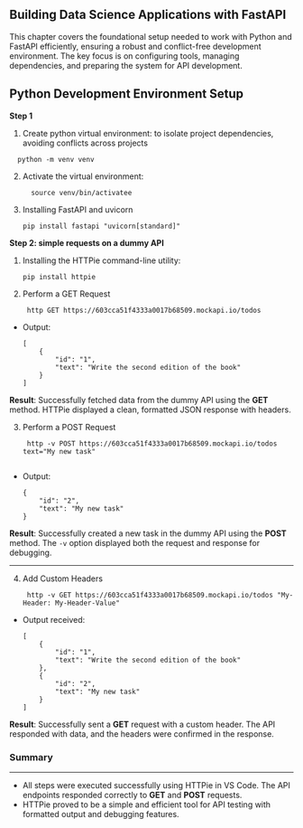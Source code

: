 Building Data Science Applications with FastAPI
---
This chapter covers the foundational setup needed to work with Python and FastAPI efficiently, ensuring a robust and conflict-free development environment. The key focus is on configuring tools, managing dependencies, and preparing the system for API development.

**Python Development Environment Setup**
---
**Step 1**
1. Create python virtual environment:
to isolate project dependencies, avoiding conflicts across projects
  ```
    python -m venv venv
  ```
2. Activate the virtual environment:
   ```
     source venv/bin/activatee
   ```
3. Installing FastAPI and uvicorn
   ```
   pip install fastapi "uvicorn[standard]"
   ```

**Step 2: simple requests on a dummy API**

1. Installing the HTTPie command-line utility:
   ```
   pip install httpie
   ```

2. Perform a GET Request
   ```
    http GET https://603cca51f4333a0017b68509.mockapi.io/todos
   ```
- Output:
    
    ```
    [
        {
            "id": "1",
            "text": "Write the second edition of the book"
        }
    ]
    
    ```
    

**Result**: Successfully fetched data from the dummy API using the **GET** method. HTTPie displayed a clean, formatted JSON response with headers.


3. Perform a POST Request
   ```
    http -v POST https://603cca51f4333a0017b68509.mockapi.io/todos text="My new task"
    
    ```
    
- Output:
    
    ```
    {
        "id": "2",
        "text": "My new task"
    }
    
    ```
    

**Result**: Successfully created a new task in the dummy API using the **POST** method. The `-v` option displayed both the request and response for debugging.

---

4. Add Custom Headers
   ```
    http -v GET https://603cca51f4333a0017b68509.mockapi.io/todos "My-Header: My-Header-Value"
   ```
    
- Output received:
    
    ```
    [
        {
            "id": "1",
            "text": "Write the second edition of the book"
        },
        {
            "id": "2",
            "text": "My new task"
        }
    ]
    
    ```
    

**Result**: Successfully sent a **GET** request with a custom header. The API responded with data, and the headers were confirmed in the response.


### **Summary**
---

- All steps were executed successfully using HTTPie in VS Code. The API endpoints responded correctly to **GET** and **POST** requests.
- HTTPie proved to be a simple and efficient tool for API testing with formatted output and debugging features.
